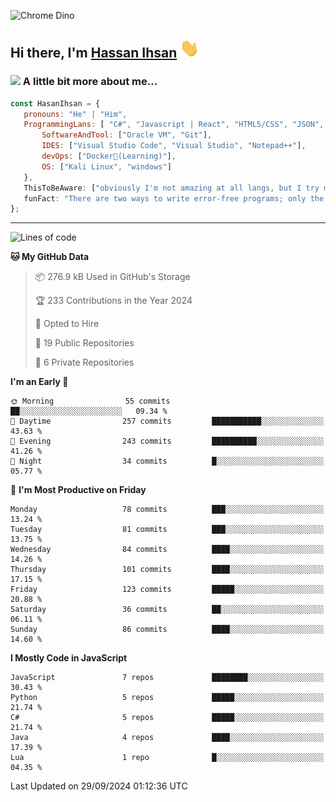  <!--
**HasanIhsan/HasanIhsan** is a ✨ _special_ ✨ repository because its `README.md` (this file) appears on your GitHub profile.
-->

![Chrome Dino](https://mir-s3-cdn-cf.behance.net/project_modules/max_1200/4ff07986208593.5d9a654e92f36.gif)


<h2 align="left">Hi there, I'm <a href="https://www.linkedin.com/in/hassan-ihsan-045b11231/" target="_blank" rel="noopener noreferrer">Hassan Ihsan</a> <img src="https://raw.githubusercontent.com/ABSphreak/ABSphreak/master/gifs/Hi.gif" height="30" />
 
 
 ### <img src="https://media.giphy.com/media/VgCDAzcKvsR6OM0uWg/giphy.gif" width="50"> A little bit more about me...  
 
 ```javascript
const HasanIhsan = {
    pronouns: "He" | "Him",
    ProgrammingLans: [ "C#", "Javascript | React", "HTML5/CSS", "JSON", "Java"],
        SoftwareAndTool: ["Oracle VM", "Git"],
        IDES: ["Visual Studio Code", "Visual Studio", "Notepad++"],
        devOps: ["Docker🐳(Learning)"], 
        OS: ["Kali Linux", "windows"]
    },
    ThisToBeAware: ["obviously I'm not amazing at all langs, but I try my best not to go rusty"], 
    funFact: "There are two ways to write error-free programs; only the third one works"
};
```
 
 --- 

<!--START_SECTION:waka-->
![Lines of code](https://img.shields.io/badge/From%20Hello%20World%20I%27ve%20Written-1.6%20million%20lines%20of%20code-blue)

**🐱 My GitHub Data** 

> 📦 276.9 kB Used in GitHub's Storage 
 > 
> 🏆 233 Contributions in the Year 2024
 > 
> 💼 Opted to Hire
 > 
> 📜 19 Public Repositories 
 > 
> 🔑 6 Private Repositories 
 > 
**I'm an Early 🐤** 

```text
🌞 Morning                55 commits          ██░░░░░░░░░░░░░░░░░░░░░░░   09.34 % 
🌆 Daytime                257 commits         ███████████░░░░░░░░░░░░░░   43.63 % 
🌃 Evening                243 commits         ██████████░░░░░░░░░░░░░░░   41.26 % 
🌙 Night                  34 commits          █░░░░░░░░░░░░░░░░░░░░░░░░   05.77 % 
```
📅 **I'm Most Productive on Friday** 

```text
Monday                   78 commits          ███░░░░░░░░░░░░░░░░░░░░░░   13.24 % 
Tuesday                  81 commits          ███░░░░░░░░░░░░░░░░░░░░░░   13.75 % 
Wednesday                84 commits          ████░░░░░░░░░░░░░░░░░░░░░   14.26 % 
Thursday                 101 commits         ████░░░░░░░░░░░░░░░░░░░░░   17.15 % 
Friday                   123 commits         █████░░░░░░░░░░░░░░░░░░░░   20.88 % 
Saturday                 36 commits          ██░░░░░░░░░░░░░░░░░░░░░░░   06.11 % 
Sunday                   86 commits          ████░░░░░░░░░░░░░░░░░░░░░   14.60 % 
```


**I Mostly Code in JavaScript** 

```text
JavaScript               7 repos             ████████░░░░░░░░░░░░░░░░░   30.43 % 
Python                   5 repos             █████░░░░░░░░░░░░░░░░░░░░   21.74 % 
C#                       5 repos             █████░░░░░░░░░░░░░░░░░░░░   21.74 % 
Java                     4 repos             ████░░░░░░░░░░░░░░░░░░░░░   17.39 % 
Lua                      1 repo              █░░░░░░░░░░░░░░░░░░░░░░░░   04.35 % 
```




 Last Updated on 29/09/2024 01:12:36 UTC
<!--END_SECTION:waka-->
 
 
